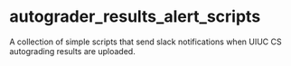 # autograder_results_alert_scripts
A collection of simple scripts that send slack notifications when UIUC CS autograding results are uploaded.
